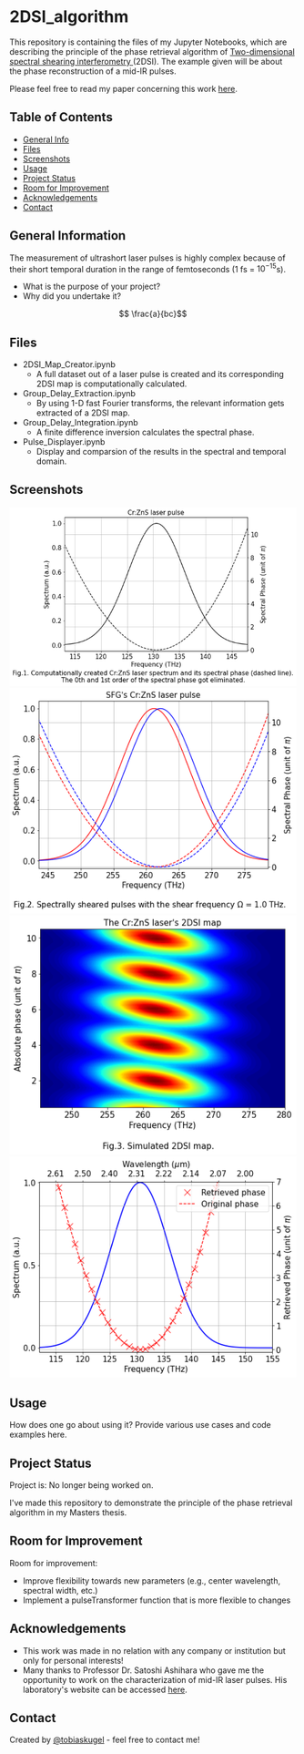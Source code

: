 # 2DSI_algorithm
This repository is containing the files of my Jupyter Notebooks, which are describing the principle of the phase retrieval algorithm of <a href="https://opg.optica.org/ol/abstract.cfm?uri=ol-31-13-2063">Two-dimensional spectral shearing interferometry </a> (2DSI). The example given will be about the phase reconstruction of a mid-IR pulses.

Please feel free to read my paper concerning this work <a href="https://opg.optica.org/ao/abstract.cfm?uri=ao-61-4-1076">here</a>.
## Table of Contents
* [General Info](#general-information)
* [Files](#technologies-used)
* [Screenshots](#screenshots)
* [Usage](#usage)
* [Project Status](#project-status)
* [Room for Improvement](#room-for-improvement)
* [Acknowledgements](#acknowledgements)
* [Contact](#contact)
<!-- * [License](#license) -->


## General Information
The measurement of ultrashort laser pulses is highly complex because of their short temporal duration in the range of femtoseconds (1 fs = $10^{-15}$s).
- What is the purpose of your project?
- Why did you undertake it?
<!-- You don't have to answer all the questions - just the ones relevant to your project. -->
$$ \frac{a}{bc}$$

## Files
* 2DSI_Map_Creator.ipynb
    * A full dataset out of a laser pulse is created and its corresponding 2DSI map is computationally calculated.
* Group_Delay_Extraction.ipynb
    * By using 1-D fast Fourier transforms, the relevant information gets extracted of a 2DSI map.
* Group_Delay_Integration.ipynb
    * A finite difference inversion calculates the spectral phase.
* Pulse_Displayer.ipynb
    * Display and comparsion of the results in the spectral and temporal domain.


## Screenshots
![Example screenshot](./Screenshots/CrZnSlaserpulse_1.png)
![Example screenshot](./Screenshots/SpectrallyShearedPulses_1.png)
![Example screenshot](./Screenshots/2DSImap_1.png)
![Example screenshot](./Screenshots/PhaseRetrievalResult_1.png)

## Usage
How does one go about using it?
Provide various use cases and code examples here.


## Project Status
Project is: No longer being worked on.


I've made this repository to demonstrate the principle of the phase retrieval algorithm in my Masters thesis.


## Room for Improvement
Room for improvement:
- Improve flexibility towards new parameters (e.g., center wavelength, spectral width, etc.)
- Implement a pulseTransformer function that is more flexible to changes


## Acknowledgements
- This work was made in no relation with any company or institution but only for personal interests!
- Many thanks to Professor Dr. Satoshi Ashihara who gave me the opportunity to work on the characterization of mid-IR laser pulses. His laboratory's website can be accessed <a href="http://www.ashihara.iis.u-tokyo.ac.jp/wordpress/">here</a>.

## Contact
Created by [@tobiaskugel](https://www.tobiaskugel.com/) - feel free to contact me!